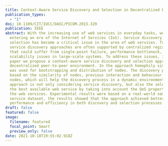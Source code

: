 ```yaml
---
title: Context-Aware Service Discovery and Selection in Decentralized Environments
publication_types:
  - "1"
doi: 10.1109/CIT/IUCC/DASC/PICOM.2015.329
publication: IEEE
abstract: With the increasing use of web services in everyday tasks, we are
  entering an era of the Internet of Services (IoS). Service discovery and
  selection has become a critical issue in the area of web services. Traditional
  service discovery approaches are often supported by centralized registries
  that could suffer from single-point failure, performance bottleneck, and
  scalability issues in large-scale systems. To address these issues, in this
  paper we propose a context-aware service discovery and selection approach in a
  decentralized peer-to-peer environment. In the approach homophily similarity
  was used for bootstrapping and distribution of nodes. The discovery process is
  based on the similarity of nodes, previous interaction and behaviour of the
  nodes, which will help the discovery process in a dynamic environment. Our
  approach is not only considering service discovery, but also the selection of
  the best available web service by taking into account the QoS properties of
  the web services. Experimental results were based on a real-world semantic web
  service dataset, the results showed that the approach achieved better
  performance and efficiency in both discovery and selection processes.
draft: false
featured: false
image:
  filename: featured
  focal_point: Smart
  preview_only: false
date: 2021-10-18T19:55:02.918Z
---
```

